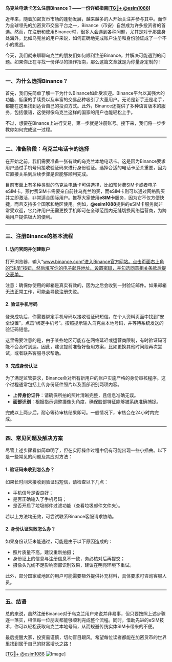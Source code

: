 **乌克兰电话卡怎么注册Binance？——一份详细指南[[TG💪+ @esim1088](https://t.me/s/esim1088)]**

近年来，随着加密货币市场的蓬勃发展，越来越多的人开始关注并参与其中。而作为全球领先的加密货币交易平台之一，Binance（币安）自然成为许多投资者的首选。然而，在注册和使用Binance时，很多人会遇到各种问题，尤其是对于那些身处海外，比如乌克兰的用户来说，如何正确地完成账户注册和身份验证成了一个不小的挑战。

今天，我们就来聊聊乌克兰的朋友们如何顺利注册Binance，并解决可能遇到的问题。如果你正在寻找一份详尽的操作指南，那么这篇文章就是为你量身定制的！

---

### 一、为什么选择Binance？

首先，我们先简单了解一下为什么Binance如此受欢迎。Binance平台以其强大的功能、低廉的手续费以及丰富的交易品种吸引了大量用户。无论是新手还是老手，都能在这里找到适合自己的投资方式。此外，Binance还提供了多种语言版本的服务，包括俄语，这使得像乌克兰这样的国家的用户也能轻松上手。

不过，想要在Binance上进行交易，第一步就是注册账号。接下来，我们将一步步教你如何完成这一过程。

---

### 二、准备阶段：乌克兰电话卡的选择

在开始之前，我们需要准备一张有效的乌克兰本地电话卡。这是因为Binance要求用户通过手机号码接收验证码来进行身份验证。选择合适的电话卡至关重要，因为它直接关系到后续步骤是否能够顺利完成。

目前市面上有多种类型的乌克兰电话卡可供选择，比如预付费SIM卡或者电子eSIM卡。预付费SIM卡需要亲自前往乌克兰购买，而eSIM卡则可以通过网络购买并立即激活，非常适合国际用户。推荐大家使用**eSIM卡**服务，因为它不仅方便快捷，而且支持多个国家和地区使用。例如，**@esim1088**提供的eSIM卡服务就非常受欢迎，它允许用户无需更换手机即可在全球范围内无缝切换网络运营商，为跨境用户提供极大的便利。

---

### 三、注册Binance的基本流程

#### 1. 访问官网并创建账户
打开浏览器，输入“www.binance.com”进入Binance官方网站。点击页面右上角的“注册”按钮，然后填写你的电子邮件地址、设置密码，并勾选同意相关条款后提交表单。

注意：确保你使用的邮箱是真实有效的，因为之后会收到一封验证邮件。如果邮箱无法正常工作，可能会导致注册失败。

#### 2. 验证手机号码
登录成功后，你需要绑定手机号码以接收验证码短信。在个人资料页面中找到“安全设置”，点击“绑定手机号”。按照提示输入乌克兰本地号码，并等待系统发送的验证码短信。

这里需要注意的是，由于某些地区可能存在网络延迟或运营商限制，有时验证码可能不会及时到达。因此，建议提前准备好备用方案，比如更换其他时间段再次尝试，或者联系客服寻求帮助。

#### 3. 完成身份认证
为了满足监管要求，Binance会对所有新用户的账户实施严格的身份审核程序。这个过程通常包括上传身份证件照片以及面部识别两项内容。

- **上传身份证件**：请确保所拍的照片清晰完整，且信息准确无误。
- **面部识别**：根据指示调整摄像头角度，确保脸部特征能够被系统准确捕捉。

完成以上两步后，耐心等待审核结果即可。一般情况下，审核会在24小时内完成。

---

### 四、常见问题及解决方案

尽管上述步骤看似简单明了，但在实际操作过程中仍有可能出现一些小插曲。以下是一些常见的问题及其应对方法：

#### 1. 验证码未收到怎么办？
如果长时间未接收到验证码短信，请检查以下几点：
- 手机信号是否良好；
- 是否正确输入了手机号码；
- 是否开启了垃圾邮件过滤功能（查看垃圾邮件文件夹）。

若以上方法均无效，可尝试联系Binance客服请求协助。

#### 2. 身份认证失败怎么办？
如果身份认证未能通过，可能是由于以下原因造成的：
- 照片质量不高，建议重新拍摄；
- 身份证上的信息与注册信息不一致，务必核对后再提交；
- 摄像头光线不足影响面部识别效果，建议在明亮环境下重试。

此外，部分国家或地区的用户可能需要额外提供补充材料，具体要求可咨询客服人员。

---

### 五、结语

总的来说，虽然注册Binance对于乌克兰用户来说并非易事，但只要按照上述步骤逐一落实，相信每一位朋友都能够顺利完成整个流程。同时，借助先进的eSIM技术，你可以轻松获取乌克兰本地号码，从而规避传统实体SIM卡带来的不便。

最后提醒大家，投资需谨慎，切勿盲目跟风。希望每位读者都能在加密货币的世界里找到属于自己的财富增长之路！

[[TG💪+ @esim1088](https://t.me/s/esim1088) ![Image](https://i.postimg.cc/4NQfJmqS/Snipaste-2025-05-13-00-14-12.png)]